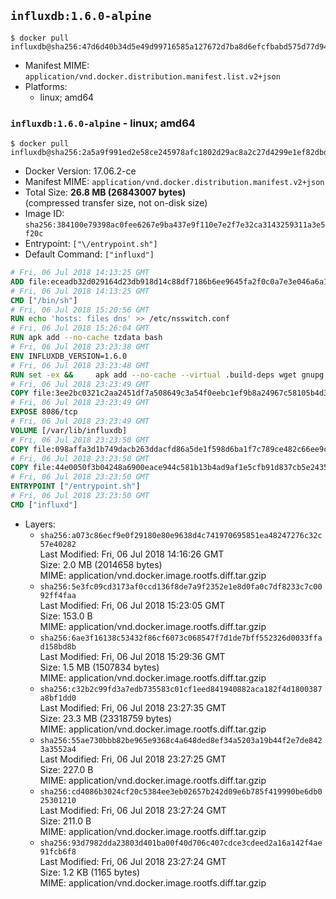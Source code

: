 ## `influxdb:1.6.0-alpine`

```console
$ docker pull influxdb@sha256:47d6d40b34d5e49d99716585a127672d7ba8d6efcfbabd575d77d9452556f4e8
```

-	Manifest MIME: `application/vnd.docker.distribution.manifest.list.v2+json`
-	Platforms:
	-	linux; amd64

### `influxdb:1.6.0-alpine` - linux; amd64

```console
$ docker pull influxdb@sha256:2a5a9f991ed2e58ce245978afc1802d29ac8a2c27d4299e1ef82dbd8abe3ea5e
```

-	Docker Version: 17.06.2-ce
-	Manifest MIME: `application/vnd.docker.distribution.manifest.v2+json`
-	Total Size: **26.8 MB (26843007 bytes)**  
	(compressed transfer size, not on-disk size)
-	Image ID: `sha256:384100e79398ac0fee6267e9ba437e9f110e7e2f7e32ca3143259311a3e5f20c`
-	Entrypoint: `["\/entrypoint.sh"]`
-	Default Command: `["influxd"]`

```dockerfile
# Fri, 06 Jul 2018 14:13:25 GMT
ADD file:eceadb32d029164d23db918d14c88df7186b6ee9645fa2f0c0a7e3e046a6a129 in / 
# Fri, 06 Jul 2018 14:13:25 GMT
CMD ["/bin/sh"]
# Fri, 06 Jul 2018 15:20:56 GMT
RUN echo 'hosts: files dns' >> /etc/nsswitch.conf
# Fri, 06 Jul 2018 15:26:04 GMT
RUN apk add --no-cache tzdata bash
# Fri, 06 Jul 2018 23:23:38 GMT
ENV INFLUXDB_VERSION=1.6.0
# Fri, 06 Jul 2018 23:23:48 GMT
RUN set -ex &&     apk add --no-cache --virtual .build-deps wget gnupg tar ca-certificates &&     update-ca-certificates &&     for key in         05CE15085FC09D18E99EFB22684A14CF2582E0C5 ;     do         gpg --keyserver ha.pool.sks-keyservers.net --recv-keys "$key" ||         gpg --keyserver pgp.mit.edu --recv-keys "$key" ||         gpg --keyserver keyserver.pgp.com --recv-keys "$key" ;     done &&     wget --no-verbose https://dl.influxdata.com/influxdb/releases/influxdb-${INFLUXDB_VERSION}-static_linux_amd64.tar.gz.asc &&     wget --no-verbose https://dl.influxdata.com/influxdb/releases/influxdb-${INFLUXDB_VERSION}-static_linux_amd64.tar.gz &&     gpg --batch --verify influxdb-${INFLUXDB_VERSION}-static_linux_amd64.tar.gz.asc influxdb-${INFLUXDB_VERSION}-static_linux_amd64.tar.gz &&     mkdir -p /usr/src &&     tar -C /usr/src -xzf influxdb-${INFLUXDB_VERSION}-static_linux_amd64.tar.gz &&     rm -f /usr/src/influxdb-*/influxdb.conf &&     chmod +x /usr/src/influxdb-*/* &&     cp -a /usr/src/influxdb-*/* /usr/bin/ &&     rm -rf *.tar.gz* /usr/src /root/.gnupg &&     apk del .build-deps
# Fri, 06 Jul 2018 23:23:49 GMT
COPY file:3ee2bc0321c2aa2451df7a508649c3a54f0eebc1ef9b8a24967c58105b4d3160 in /etc/influxdb/influxdb.conf 
# Fri, 06 Jul 2018 23:23:49 GMT
EXPOSE 8086/tcp
# Fri, 06 Jul 2018 23:23:49 GMT
VOLUME [/var/lib/influxdb]
# Fri, 06 Jul 2018 23:23:50 GMT
COPY file:098affa3d1b749dacb263ddacfd86a5de1f598d6ba1f7c789ce482c66ee9c80b in /entrypoint.sh 
# Fri, 06 Jul 2018 23:23:50 GMT
COPY file:44e0050f3b04248a6900eace944c581b13b4ad9af1e5cfb91d837cb5e24356e6 in /init-influxdb.sh 
# Fri, 06 Jul 2018 23:23:50 GMT
ENTRYPOINT ["/entrypoint.sh"]
# Fri, 06 Jul 2018 23:23:50 GMT
CMD ["influxd"]
```

-	Layers:
	-	`sha256:a073c86ecf9e0f29180e80e9638d4c741970695851ea48247276c32c57e40282`  
		Last Modified: Fri, 06 Jul 2018 14:16:26 GMT  
		Size: 2.0 MB (2014658 bytes)  
		MIME: application/vnd.docker.image.rootfs.diff.tar.gzip
	-	`sha256:5e3fc09cd3173af0ccd136f8de7a9f2352e1e8d0fa0c7df8233c7c0092ff4faa`  
		Last Modified: Fri, 06 Jul 2018 15:23:05 GMT  
		Size: 153.0 B  
		MIME: application/vnd.docker.image.rootfs.diff.tar.gzip
	-	`sha256:6ae3f16138c53432f86cf6073c068547f7d1de7bff552326d0033ffad158bd8b`  
		Last Modified: Fri, 06 Jul 2018 15:29:36 GMT  
		Size: 1.5 MB (1507834 bytes)  
		MIME: application/vnd.docker.image.rootfs.diff.tar.gzip
	-	`sha256:c32b2c99fd3a7edb735583c01cf1eed841940882aca182f4d1800387a8bf1dd0`  
		Last Modified: Fri, 06 Jul 2018 23:27:35 GMT  
		Size: 23.3 MB (23318759 bytes)  
		MIME: application/vnd.docker.image.rootfs.diff.tar.gzip
	-	`sha256:55ae730bbb82be965e9368c4a648ded8ef34a5203a19b44f2e7de8423a3552a4`  
		Last Modified: Fri, 06 Jul 2018 23:27:25 GMT  
		Size: 227.0 B  
		MIME: application/vnd.docker.image.rootfs.diff.tar.gzip
	-	`sha256:cd4086b3024cf20c5384ee3eb02657b242d09e6b785f419990be6db025301210`  
		Last Modified: Fri, 06 Jul 2018 23:27:24 GMT  
		Size: 211.0 B  
		MIME: application/vnd.docker.image.rootfs.diff.tar.gzip
	-	`sha256:93d7982dda23803d401ba00f40d706c407cdce3cdeed2a16a142f4ae91fcb6f8`  
		Last Modified: Fri, 06 Jul 2018 23:27:24 GMT  
		Size: 1.2 KB (1165 bytes)  
		MIME: application/vnd.docker.image.rootfs.diff.tar.gzip
